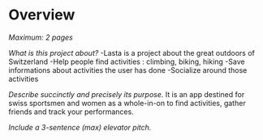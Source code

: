 # Overview

*Maximum: 2 pages*

*What is this project about?*
-Lasta is a project about the great outdoors of Switzerland
-Help people find activities : climbing, biking, hiking
-Save informations about activities the user has done
-Socialize around those activities

*Describe succinctly and precisely its purpose.*
It is an app destined for swiss sportsmen and women as a whole-in-on to find activities, gather friends and track your performances.

*Include a 3-sentence (max) elevator pitch.*

